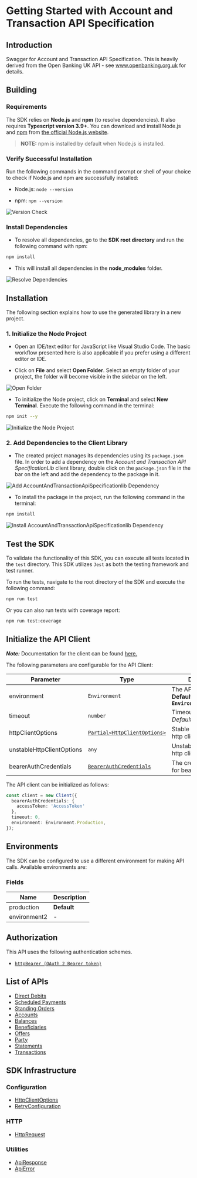 
# Getting Started with Account and Transaction API Specification

## Introduction

Swagger for Account and Transaction API Specification. This is heavily derived from the Open Banking UK API - see www.openbanking.org.uk for details.

## Building

### Requirements

The SDK relies on **Node.js** and **npm** (to resolve dependencies). It also requires **Typescript version 3.9+**. You can download and install Node.js and [npm](https://www.npmjs.com/) from [the official Node.js website](https://nodejs.org/en/download/).

> **NOTE:** npm is installed by default when Node.js is installed.

### Verify Successful Installation

Run the following commands in the command prompt or shell of your choice to check if Node.js and npm are successfully installed:

* Node.js: `node --version`

* npm: `npm --version`

![Version Check](https://apidocs.io/illustration/typescript?workspaceFolder=AccountAndTransactionAPISpecification&step=versionCheck)

### Install Dependencies

- To resolve all dependencies, go to the **SDK root directory** and run the following command with npm:

```bash
npm install
```

- This will install all dependencies in the **node_modules** folder.

![Resolve Dependencies](https://apidocs.io/illustration/typescript?workspaceFolder=AccountAndTransactionAPISpecification&workspaceName=account-and-transaction-api-specificationlib&step=resolveDependency)

## Installation

The following section explains how to use the generated library in a new project.

### 1. Initialize the Node Project

- Open an IDE/text editor for JavaScript like Visual Studio Code. The basic workflow presented here is also applicable if you prefer using a different editor or IDE.

- Click on **File** and select **Open Folder**. Select an empty folder of your project, the folder will become visible in the sidebar on the left.

![Open Folder](https://apidocs.io/illustration/typescript?step=openProject)

- To initialize the Node project, click on **Terminal** and select **New Terminal**. Execute the following command in the terminal:

```bash
npm init --y
```

![Initialize the Node Project](https://apidocs.io/illustration/typescript?step=initializeProject)

### 2. Add Dependencies to the Client Library

- The created project manages its dependencies using its `package.json` file. In order to add a dependency on the *Account and Transaction API SpecificationLib* client library, double click on the `package.json` file in the bar on the left and add the dependency to the package in it.

![Add AccountAndTransactionApiSpecificationlib Dependency](https://apidocs.io/illustration/typescript?workspaceFolder=AccountAndTransactionAPISpecification&workspaceName=account-and-transaction-api-specificationlib&step=importDependency)

- To install the package in the project, run the following command in the terminal:

```bash
npm install
```

![Install AccountAndTransactionApiSpecificationlib Dependency](https://apidocs.io/illustration/typescript?step=installDependency)

## Test the SDK

To validate the functionality of this SDK, you can execute all tests located in the `test` directory. This SDK utilizes `Jest` as both the testing framework and test runner.

To run the tests, navigate to the root directory of the SDK and execute the following command:

```bash
npm run test
```

Or you can also run tests with coverage report:

```bash
npm run test:coverage
```

## Initialize the API Client

**_Note:_** Documentation for the client can be found [here.](doc/client.md)

The following parameters are configurable for the API Client:

| Parameter | Type | Description |
|  --- | --- | --- |
| environment | `Environment` | The API environment. <br> **Default: `Environment.Production`** |
| timeout | `number` | Timeout for API calls.<br>*Default*: `0` |
| httpClientOptions | [`Partial<HttpClientOptions>`](doc/http-client-options.md) | Stable configurable http client options. |
| unstableHttpClientOptions | `any` | Unstable configurable http client options. |
| bearerAuthCredentials | [`BearerAuthCredentials`](doc/auth/oauth-2-bearer-token.md) | The credential object for bearerAuth |

The API client can be initialized as follows:

```ts
const client = new Client({
  bearerAuthCredentials: {
    accessToken: 'AccessToken'
  },
  timeout: 0,
  environment: Environment.Production,
});
```

## Environments

The SDK can be configured to use a different environment for making API calls. Available environments are:

### Fields

| Name | Description |
|  --- | --- |
| production | **Default** |
| environment2 | - |

## Authorization

This API uses the following authentication schemes.

* [`httpBearer (OAuth 2 Bearer token)`](doc/auth/oauth-2-bearer-token.md)

## List of APIs

* [Direct Debits](doc/controllers/direct-debits.md)
* [Scheduled Payments](doc/controllers/scheduled-payments.md)
* [Standing Orders](doc/controllers/standing-orders.md)
* [Accounts](doc/controllers/accounts.md)
* [Balances](doc/controllers/balances.md)
* [Beneficiaries](doc/controllers/beneficiaries.md)
* [Offers](doc/controllers/offers.md)
* [Party](doc/controllers/party.md)
* [Statements](doc/controllers/statements.md)
* [Transactions](doc/controllers/transactions.md)

## SDK Infrastructure

### Configuration

* [HttpClientOptions](doc/http-client-options.md)
* [RetryConfiguration](doc/retry-configuration.md)

### HTTP

* [HttpRequest](doc/http-request.md)

### Utilities

* [ApiResponse](doc/api-response.md)
* [ApiError](doc/api-error.md)

